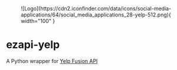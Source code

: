 <figure markdown>
![Logo](https://cdn2.iconfinder.com/data/icons/social-media-applications/64/social_media_applications_28-yelp-512.png){ width="100" }
</figure>

# ezapi-yelp

A Python wrapper for [Yelp Fusion API](https://www.yelp.com/developers/documentation/v3/get_started)
